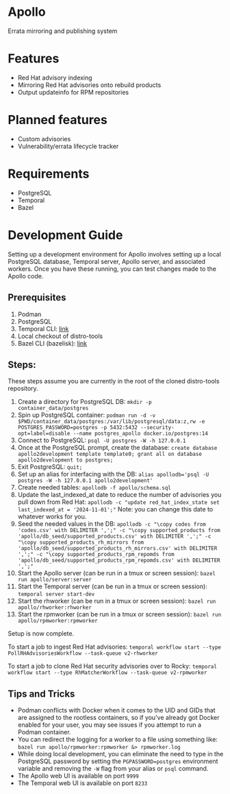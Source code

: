 # Apollo

Errata mirroring and publishing system

# Features

* Red Hat advisory indexing
* Mirroring Red Hat advisories onto rebuild products
* Output updateinfo for RPM repositories

# Planned features

* Custom advisories
* Vulnerability/errata lifecycle tracker

# Requirements

* PostgreSQL
* Temporal
* Bazel

# Development Guide
Setting up a development environment for Apollo involves setting up a local PostgreSQL database, Temporal server, Apollo server, and associated workers. Once you have these running, you can test changes made to the Apollo code.

## Prerequisites
1. Podman
1. PostgreSQL
1. Temporal CLI: [link](https://docs.temporal.io/cli)
1. Local checkout of distro-tools
1. Bazel CLI (bazelisk): [link](https://github.com/bazelbuild/bazelisk/blob/master/README.md)

## Steps:
These steps assume you are currently in the root of the cloned distro-tools repository.
1. Create a directory for PostgreSQL DB: `mkdir -p container_data/postgres`
1. Spin up PostgreSQL container: `podman run -d -v $PWD/container_data/postgres:/var/lib/postgresql/data:z,rw -e POSTGRES_PASSWORD=postgres -p 5432:5432 --security-opt=label=disable --name postgres_apollo docker.io/postgres:14`
1. Connect to PostgreSQL: `psql -U postgres -W -h 127.0.0.1`
1. Once at the PostgreSQL prompt, create the database: `create database apollo2development template template0; grant all on database apollo2development to postgres;`
1. Exit PostgreSQL: `quit;`
1. Set up an alias for interfacing with the DB: `alias apollodb='psql -U postgres -W -h 127.0.0.1 apollo2development'`
1. Create needed tables: `apollodb -f apollo/schema.sql`
1. Update the last_indexed_at date to reduce the number of advisories you pull down from Red Hat: `apollodb -c "update red_hat_index_state set last_indexed_at = '2024-11-01';"` Note: you can change this date to whatever works for you.
1. Seed the needed values in the DB: `apollodb -c "\copy codes from 'codes.csv' with DELIMITER ',';" -c "\copy supported_products from 'apollo/db_seed/supported_products.csv' with DELIMITER ',';" -c "\copy supported_products_rh_mirrors from 'apollo/db_seed/supported_products_rh_mirrors.csv' with DELIMITER ',';" -c "\copy supported_products_rpm_repomds from 'apollo/db_seed/supported_products_rpm_repomds.csv' with DELIMITER ',';"`
1. Start the Apollo server (can be run in a tmux or screen session): `bazel run apollo/server:server`
1. Start the Temporal server (can be run in a tmux or screen session): `temporal server start-dev`
1. Start the rhworker (can be run in a tmux or screen session): `bazel run apollo/rhworker:rhworker`
1. Start the rpmworker (can be run in a tmux or screen session): `bazel run apollo/rpmworker:rpmworker`

Setup is now complete.

To start a job to ingest Red Hat advisories: `temporal workflow start --type PollRHAdvisoriesWorkflow --task-queue v2-rhworker`

To start a job to clone Red Hat security advisories over to Rocky: `temporal workflow start --type RhMatcherWorkflow --task-queue v2-rpmworker`

## Tips and Tricks
* Podman conflicts with Docker when it comes to the UID and GIDs that are assigned to the rootless containers, so if you've already got Docker enabled for your user, you may see issues if you attempt to run a Podman container.
* You can redirect the logging for a worker to a file using something like: `bazel run apollo/rpmworker:rpmworker &> rpmworker.log`
* While doing local development, you can eliminate the need to type in the PostgreSQL password by setting the `PGPASSWORD=postgres` environment variable and removing the `-W` flag from your alias or `psql` command.
* The Apollo web UI is available on port `9999`
* The Temporal web UI is available on port `8233`